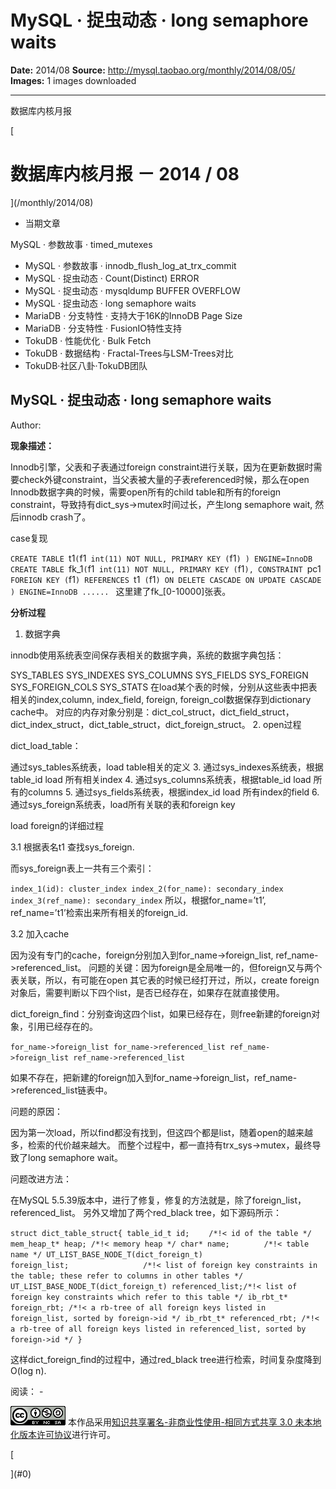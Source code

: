 # MySQL · 捉虫动态 · long semaphore waits

**Date:** 2014/08
**Source:** http://mysql.taobao.org/monthly/2014/08/05/
**Images:** 1 images downloaded

---

数据库内核月报

 [
 # 数据库内核月报 － 2014 / 08
 ](/monthly/2014/08)

 * 当期文章

 MySQL · 参数故事 · timed_mutexes
* MySQL · 参数故事 · innodb_flush_log_at_trx_commit
* MySQL · 捉虫动态 · Count(Distinct) ERROR
* MySQL · 捉虫动态 · mysqldump BUFFER OVERFLOW
* MySQL · 捉虫动态 · long semaphore waits
* MariaDB · 分支特性 · 支持大于16K的InnoDB Page Size
* MariaDB · 分支特性 · FusionIO特性支持
* TokuDB · 性能优化 · Bulk Fetch
* TokuDB · 数据结构 · Fractal-Trees与LSM-Trees对比
* TokuDB·社区八卦·TokuDB团队

 ## MySQL · 捉虫动态 · long semaphore waits 
 Author: 

 **现象描述：**

Innodb引擎，父表和子表通过foreign constraint进行关联，因为在更新数据时需要check外键constraint，当父表被大量的子表referenced时候，那么在open Innodb数据字典的时候，需要open所有的child table和所有的foreign constraint，导致持有dict_sys->mutex时间过长，产生long semaphore wait, 然后innodb crash了。

case复现

`CREATE TABLE `t1` (
`f1` int(11) NOT NULL,
PRIMARY KEY (`f1`)
) ENGINE=InnoDB
CREATE TABLE `fk_1` (
`f1` int(11) NOT NULL,
PRIMARY KEY (`f1`),
CONSTRAINT `pc1` FOREIGN KEY (`f1`) REFERENCES `t1` (`f1`) ON DELETE CASCADE ON UPDATE CASCADE
) ENGINE=InnoDB
......
`
这里建了fk_[0-10000]张表。

**分析过程**

1. 数据字典

 innodb使用系统表空间保存表相关的数据字典，系统的数据字典包括：

 SYS_TABLES
 SYS_INDEXES
 SYS_COLUMNS
 SYS_FIELDS
 SYS_FOREIGN
 SYS_FOREIGN_COLS
 SYS_STATS
 在load某个表的时候，分别从这些表中把表相关的index,column, index_field, foreign, foreign_col数据保存到dictionary cache中。 对应的内存对象分别是：dict_col_struct，dict_field_struct，dict_index_struct，dict_table_struct，dict_foreign_struct。
2. open过程

 dict_load_table：

 通过sys_tables系统表，load table相关的定义
3. 通过sys_indexes系统表，根据table_id load 所有相关index
4. 通过sys_columns系统表，根据table_id load 所有的columns
5. 通过sys_fields系统表，根据index_id load 所有index的field
6. 通过sys_foreign系统表，load所有关联的表和foreign key

 load foreign的详细过程

 3.1 根据表名t1 查找sys_foreign.

 而sys_foreign表上一共有三个索引： 　　　　

 ` index_1(id): cluster_index
 index_2(for_name): secondary_index
 index_3(ref_name): secondary_index
` 
 所以，根据for_name=’t1’, ref_name=’t1’检索出来所有相关的foreign_id.

 3.2 加入cache

 因为没有专门的cache，foreign分别加入到for_name->foreign_list, ref_name->referenced_list。 问题的关键：因为foreign是全局唯一的，但foreign又与两个表关联，所以，有可能在open 其它表的时候已经打开过，所以，create foreign对象后，需要判断以下四个list，是否已经存在，如果存在就直接使用。

 dict_foreign_find：分别查询这四个list，如果已经存在，则free新建的foreign对象，引用已经存在的。

 ` for_name->foreign_list
 for_name->referenced_list
 ref_name->foreign_list
 ref_name->referenced_list
` 

 如果不存在，把新建的foreign加入到for_name->foreign_list，ref_name->referenced_list链表中。

 问题的原因：

 因为第一次load，所以find都没有找到，但这四个都是list，随着open的越来越多，检索的代价越来越大。 而整个过程中，都一直持有trx_sys->mutex，最终导致了long semaphore wait。

 问题改进方法：

在MySQL 5.5.39版本中，进行了修复，修复的方法就是，除了foreign_list，referenced_list。 另外又增加了两个red_black tree，如下源码所示：

`struct dict_table_struct{
table_id_t id; 　　/*!< id of the table */
mem_heap_t* heap; /*!< memory heap */
char* name; 　　　　/*!< table name */
UT_LIST_BASE_NODE_T(dict_foreign_t)
foreign_list;　　　　　　　　　　/*!< list of foreign key constraints in the table; these refer to columns in other tables */
UT_LIST_BASE_NODE_T(dict_foreign_t)
referenced_list;/*!< list of foreign key constraints which refer to this table */
ib_rbt_t* foreign_rbt; /*!< a rb-tree of all foreign keys listed in foreign_list, sorted by foreign->id */
ib_rbt_t* referenced_rbt; /*!< a rb-tree of all foreign keys listed in referenced_list, sorted by foreign->id */
}
`

这样dict_foreign_find的过程中，通过red_black tree进行检索，时间复杂度降到O(log n).

 阅读： - 

[![知识共享许可协议](.img/8232d49bd3e9_88x31.png)](http://creativecommons.org/licenses/by-nc-sa/3.0/)
本作品采用[知识共享署名-非商业性使用-相同方式共享 3.0 未本地化版本许可协议](http://creativecommons.org/licenses/by-nc-sa/3.0/)进行许可。

 [

 ](#0)